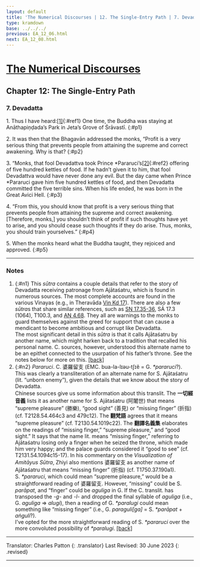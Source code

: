 ```yaml
---
layout: default
title: 'The Numerical Discourses | 12. The Single-Entry Path | 7. Devadatta'
type: kramdown
base: ../../../
previous: EA_12_06.html
next: EA_12_08.html
---
```


# [The Numerical Discourses](../index.html)
## Chapter 12: The Single-Entry Path
### 7. Devadatta

1\. Thus I have heard:[\[1\]](#n1){:#ref1} One time, the Buddha was staying at Anāthapiṇḍada’s Park in Jeta’s Grove of Śrāvastī.
{:#p1}

2\. It was then that the Bhagavān addressed the monks, “Profit is a very serious thing that prevents people from attaining the supreme and correct awakening. Why is that?
{:#p2}

3\. “Monks, that fool Devadattva took Prince \*Pararuci’s[\[2\]](#n2){:#ref2} offering of five hundred kettles of food. If he hadn’t given it to him, that fool Devadattva would have never done any evil. But the day came when Prince \*Pararuci gave him five hundred kettles of food, and then Devadatta committed the five terrible sins. When his life ended, he was born in the Great Avici Hell.
{:#p3}

4\. “From this, you should know that profit is a very serious thing that prevents people from attaining the supreme and correct awakening. [Therefore, monks,] you shouldn’t think of profit if such thoughts have yet to arise, and you should cease such thoughts if they do arise. Thus, monks, you should train yourselves.”
{:#p4}

5\. When the monks heard what the Buddha taught, they rejoiced and approved.
{:#p5}

---

### Notes

1. {:#n1} This <em>sūtra</em> contains a couple details that refer to the story of Devadatta receiving patronage from Ajātaśatru, which is found in numerous sources. The most complete accounts are found in the various Vinayas (e.g., in Theravāda <a href="https://suttacentral.net/pli-tv-kd17/en/brahmali" target="_blank">Vin Kd 17</a>). There are also a few <em>sūtra</em>s that share similar references, such as <a href="https://suttacentral.net/sn17.35" target="_blank">SN 17.35-36</a>, SĀ 17.3 (1064), T100.3, and <a href="https://suttacentral.net/an4.68" target="_blank">AN 4.68</a>. They all are warnings to the monks to guard themselves against the greed for support that can cause a mendicant to become ambitious and corrupt like Devadatta.<br/>
The most significant detail in this <em>sūtra</em> is that it calls Ajātaśatru by another name, which might harken back to a tradition that recalled his personal name. C. sources, however, understood this alternate name to be an epithet connected to the usurpation of his father’s throne. See the notes below for more on this. [\[back\]](#ref1)
2. {:#n2} <em>Pararuci</em>. C. 婆羅留支 (EMC. bua-la-lɪəu-tʃɪĕ = G. <em>*pararuci</em>?). This was clearly a transliteration of an alternate name for S. Ajātaśatru (lit. “unborn enemy”), given the details that we know about the story of Devadatta.<br/>
Chinese sources give us some information about this translit. The <strong>一切經音義</strong> lists it as another name for S. Ajātaśatru (阿闍世) that means “supreme pleasure” (勝樂), “good sight” (善見) or “missing finger” (折指) (cf. T2128.54.464c3 and 479c12). The <strong>翻梵語</strong> agrees that it means “supreme pleasure” (cf. T2130.54.1019c22). The <strong>翻譯名義集</strong> elaborates on the readings of “missing finger,” “supreme pleasure,” and “good sight.” It says that the name lit. means “missing finger,” referring to Ajātaśatru losing only a finger when he seized the throne, which made him very happy; and the palace guards considered it “good to see” (cf. T2131.54.1094c15-17). In his commentary on the <em>Visualization of Amitāyus Sūtra</em>, Zhiyi also mentions 婆羅留支 as another name of Ajātaśatru that means “missing finger” (折指) (cf. T1750.37.190a1).<br/>
S. <em>*pararuci</em>, which could mean “supreme pleasure,” would be a straightforward reading of 婆羅留支. However, “missing” could be S. <em>parāpat</em>, and “finger” could be <em>aguliga</em> in G. If the C. translit. has transposed the <em>-g-</em> and <em>-l-</em> and dropped the final syllable of <em>aguliga</em> (i.e., G. <em>aguliga</em> => <em>alugi</em>), then a reading of G. <em>*paralugi</em> could mean something like “missing finger” (i.e., G. <em>paraguli[ga]</em> = S. <em>\*parāpat</em> + <em>aṅguli</em>?).<br/>
I’ve opted for the more straightforward reading of S. <em>\*pararuci</em> over the more convoluted possibility of <em>\*paralugi</em>. [\[back\]](#ref2)

---

Translator: Charles Patton
{: .translator}
Last Revised: 30 June 2023
{: .revised}

---
